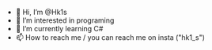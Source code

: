 - 👋 Hi, I’m @Hk1s
- 👀 I’m interested in programing
- 🌱 I’m currently learning C#
- 📫 How to reach me / you can reach me on insta ("hk1_s")

<!---
Hk1s/Hk1s is a ✨ special ✨ repository because its `README.md` (this file) appears on your GitHub profile.
You can click the Preview link to take a look at your changes.
--->
